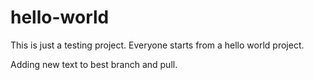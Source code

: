 # hello-world

This is just a testing project.  Everyone starts from a hello world project.

Adding new text to best branch and pull.
